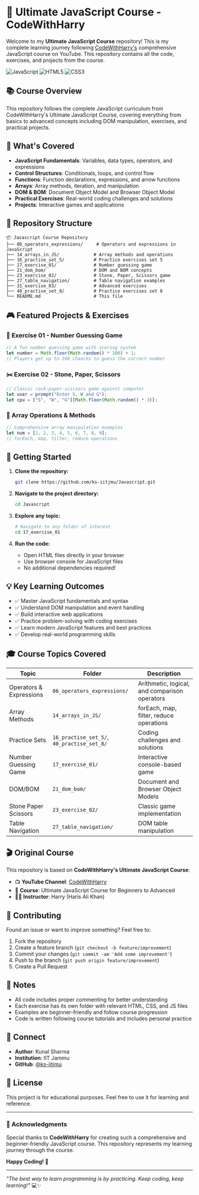 # 🚀 Ultimate JavaScript Course - CodeWithHarry

Welcome to my **Ultimate JavaScript Course** repository! This is my complete learning journey following [CodeWithHarry's](https://www.youtube.com/@CodeWithHarry) comprehensive JavaScript course on YouTube. This repository contains all the code, exercises, and projects from the course.

![JavaScript](https://img.shields.io/badge/JavaScript-F7DF1E?style=for-the-badge&logo=javascript&logoColor=black)
![HTML5](https://img.shields.io/badge/HTML5-E34F26?style=for-the-badge&logo=html5&logoColor=white)
![CSS3](https://img.shields.io/badge/CSS3-1572B6?style=for-the-badge&logo=css3&logoColor=white)

## 📚 Course Overview

This repository follows the complete JavaScript curriculum from CodeWithHarry's Ultimate JavaScript Course, covering everything from basics to advanced concepts including DOM manipulation, exercises, and practical projects.

## 🎯 What's Covered

- **JavaScript Fundamentals**: Variables, data types, operators, and expressions
- **Control Structures**: Conditionals, loops, and control flow
- **Functions**: Function declarations, expressions, and arrow functions
- **Arrays**: Array methods, iteration, and manipulation
- **DOM & BOM**: Document Object Model and Browser Object Model
- **Practical Exercises**: Real-world coding challenges and solutions
- **Projects**: Interactive games and applications

## 📁 Repository Structure

```
📦 Javascript Course Repository
├── 06_operators_expressions/     # Operators and expressions in JavaScript
├── 14_arrays_in_JS/             # Array methods and operations
├── 16_practise_set_5/           # Practice exercises set 5
├── 17_exercise_01/              # Number guessing game
├── 21_dom_bom/                  # DOM and BOM concepts
├── 23_exercise_02/              # Stone, Paper, Scissors game
├── 27_table_navigation/         # Table navigation examples
├── 31_exercise_03/              # Advanced exercises
├── 40_practise_set_8/           # Practice exercises set 8
└── README.md                    # This file
```

## 🎮 Featured Projects & Exercises

### 🎯 Exercise 01 - Number Guessing Game
```javascript
// A fun number guessing game with scoring system
let number = Math.floor(Math.random() * 100) + 1;
// Players get up to 100 chances to guess the correct number
```

### ✂️ Exercise 02 - Stone, Paper, Scissors
```javascript
// Classic rock-paper-scissors game against computer
let user = prompt("Enter S, W and G");
let cpu = ["S", "W", "G"][Math.floor(Math.random() * 3)];
```

### 🔄 Array Operations & Methods
```javascript
// Comprehensive array manipulation examples
let num = [1, 2, 3, 4, 5, 6, 7, 8, 9];
// forEach, map, filter, reduce operations
```

## 🚀 Getting Started

1. **Clone the repository:**
   ```bash
   git clone https://github.com/ks-iitjmu/Javascript.git
   ```

2. **Navigate to the project directory:**
   ```bash
   cd Javascript
   ```

3. **Explore any topic:**
   ```bash
   # Navigate to any folder of interest
   cd 17_exercise_01
   ```

4. **Run the code:**
   - Open HTML files directly in your browser
   - Use browser console for JavaScript files
   - No additional dependencies required!

## 💡 Key Learning Outcomes

- ✅ Master JavaScript fundamentals and syntax
- ✅ Understand DOM manipulation and event handling
- ✅ Build interactive web applications
- ✅ Practice problem-solving with coding exercises
- ✅ Learn modern JavaScript features and best practices
- ✅ Develop real-world programming skills

## 🎓 Course Topics Covered

| Topic | Folder | Description |
|-------|--------|-------------|
| Operators & Expressions | `06_operators_expressions/` | Arithmetic, logical, and comparison operators |
| Array Methods | `14_arrays_in_JS/` | forEach, map, filter, reduce operations |
| Practice Sets | `16_practise_set_5/`, `40_practise_set_8/` | Coding challenges and solutions |
| Number Guessing Game | `17_exercise_01/` | Interactive console-based game |
| DOM/BOM | `21_dom_bom/` | Document and Browser Object Models |
| Stone Paper Scissors | `23_exercise_02/` | Classic game implementation |
| Table Navigation | `27_table_navigation/` | DOM table manipulation |

## 🎬 Original Course

This repository is based on **CodeWithHarry's Ultimate JavaScript Course**:
- 📺 **YouTube Channel**: [CodeWithHarry](https://www.youtube.com/@CodeWithHarry)
- 🎯 **Course**: Ultimate JavaScript Course for Beginners to Advanced
- 👨‍🏫 **Instructor**: Harry (Haris Ali Khan)

## 🤝 Contributing

Found an issue or want to improve something? Feel free to:

1. Fork the repository
2. Create a feature branch (`git checkout -b feature/improvement`)
3. Commit your changes (`git commit -am 'Add some improvement'`)
4. Push to the branch (`git push origin feature/improvement`)
5. Create a Pull Request

## 📝 Notes

- All code includes proper commenting for better understanding
- Each exercise has its own folder with relevant HTML, CSS, and JS files
- Examples are beginner-friendly and follow course progression
- Code is written following course tutorials and includes personal practice

## 📧 Connect

- **Author**: Kunal Sharma
- **Institution**: IIT Jammu
- **GitHub**: [@ks-iitjmu](https://github.com/ks-iitjmu)

## 📄 License

This project is for educational purposes. Feel free to use it for learning and reference.

---

### 🙏 Acknowledgments

Special thanks to **CodeWithHarry** for creating such a comprehensive and beginner-friendly JavaScript course. This repository represents my learning journey through the course.

**Happy Coding! 🎉**

---

*"The best way to learn programming is by practicing. Keep coding, keep learning!"* 💻✨
